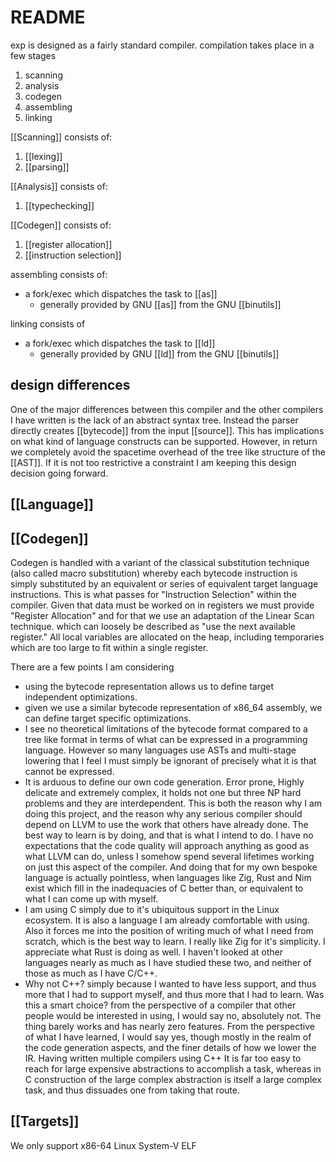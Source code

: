 # README

exp is designed as a fairly standard compiler.
compilation takes place in a few stages

1. scanning
2. analysis
3. codegen
4. assembling
5. linking

[[Scanning]] consists of:

1. [[lexing]]
2. [[parsing]]

[[Analysis]] consists of:

1. [[typechecking]]

[[Codegen]] consists of:

1. [[register allocation]]
2. [[instruction selection]]

assembling consists of:

* a fork/exec which dispatches the task to [[as]]
	* generally provided by GNU [[as]] from the GNU [[binutils]]

linking consists of

 * a fork/exec which dispatches the task to [[ld]]
	 * generally provided by GNU [[ld]] from the GNU [[binutils]]

## design differences

One of the major differences between this compiler and the other compilers I have 
written is the lack of an abstract syntax tree. Instead the parser directly creates [[bytecode]] from the input [[source]]. This has implications on what kind of 
language constructs can be supported. However, in return we completely avoid the 
spacetime overhead of the tree like structure of the [[AST]].
If it is not too restrictive a constraint I am keeping this design decision going forward.

## [[Language]]

## [[Codegen]]

Codegen is handled with a variant of the classical substitution technique (also called macro substitution) whereby each bytecode instruction is simply substituted by an equivalent or series of equivalent target language instructions. This is what passes for "Instruction Selection" within the compiler. Given that data must be worked on in registers we must provide "Register Allocation" and for that we use an adaptation of the Linear Scan technique. which can loosely be described as "use the next available register." All local variables are allocated on the heap, including temporaries which are 
too large to fit within a single register.

There are a few points I am considering
* using the bytecode representation allows us to define target independent optimizations. 
* given we use a similar bytecode representation of x86_64 assembly, we can define target specific optimizations.
* I see no theoretical limitations of the bytecode format compared to a tree like format in terms of what can be expressed in a programming language. However so many languages use ASTs and multi-stage lowering that I feel I must simply be ignorant of precisely what it is that cannot be expressed.
* It is arduous to define our own code generation. Error prone, Highly delicate and extremely complex, it holds not one but three NP hard problems and they are interdependent. This is both the reason why I am doing this project, and the reason why any serious compiler should depend on LLVM to use the work that others have already done. The best way to learn is by doing, and that is what I intend to do. I have no expectations that the code quality will approach anything as good as what LLVM can do, unless I somehow spend several lifetimes working on just this aspect of the compiler. And doing that for my own bespoke language is actually pointless, when languages like Zig, Rust and Nim exist which fill in the inadequacies of C better than, or equivalent to what I can come up with myself.
* I am using C simply due to it's ubiquitous support in the Linux ecosystem. It is also a language I am already comfortable with using. Also it forces me into the position of writing much of what I need from scratch, which is the best way to learn. I really like Zig for it's simplicity. I appreciate what Rust is doing as well. I haven't looked at other languages nearly as much as I have studied these two, and neither of those as much as I have C/C++.
* Why not C++? simply because I wanted to have less support, and thus more that I had to support myself, and thus more that I had to learn. Was this a smart choice? from the perspective of a compiler that other people would be interested in using, I would say no, absolutely not. The thing barely works and has nearly zero features. From the perspective of what I have learned, I would say yes, though mostly in the realm of the code generation aspects, and the finer details of how we lower the IR. Having written multiple compilers using C++ It is far too easy to reach for large expensive abstractions to accomplish a task, whereas in C construction of the large complex abstraction is itself a large complex task, and thus dissuades one from taking that route. 

## [[Targets]]

We only support x86-64 Linux System-V ELF

